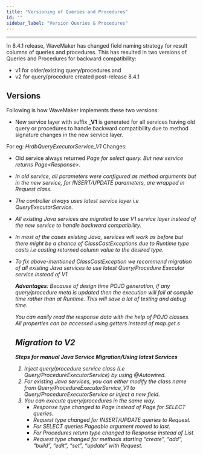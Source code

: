 ```yaml
---
title: "Versioning of Queries and Procedures"
id: ""
sidebar_label: "Version Queries & Procedures"
---
```

---

In 8.4.1 release, WaveMaker has changed field naming strategy for result columns of queries and procedures. This has resulted in two versions of Queries and Procedures for backward compatibility:

- v1 for older/existing query/procedures and
- v2 for query/procedure created post-release 8.4.1

## Versions

Following is how WaveMaker implements these two versions:

- New service layer with suffix **\_V1** is generated for all services having old query or procedures to handle backward compatibility due to method signature changes in the new service layer. 

For eg: _HrdbQueryExecutorService\_V1_ Changes:
- Old service always returned _Page<Object>_ for select query. But new service returns _Page<<queryName>Response>_.
- In old service, all parameters were configured as method arguments but in the new service, for INSERT/UPDATE parameters, are wrapped in Request class.

- The controller always uses latest service layer i.e _QueryExecutorService_.
- All existing Java services are migrated to use V1 service layer instead of the new service to handle backward compatibility.
- In most of the cases existing Java, services will work as before but there might be a chance of _ClassCastExceptions_ due to Runtime type casts i.e casting returned column value to the desired type.
- To fix above-mentioned _ClassCastException_ we recommend migration of all existing Java services to use latest Query/Procedure Executor service instead of V1.

**Advantages**: Because of design time POJO generation, if any query/procedure meta is updated then the execution will fail at compile time rather than at Runtime. This will save a lot of testing and debug time.

You can easily read the response data with the help of POJO classes. All properties can be accessed using getters instead of map.get.s

## Migration to V2

**Steps for manual Java Service Migration/Using latest Services**

1. Inject query/procedure service class (i.e Query/ProcedureExecutorService) by using @Autowired.
2. For existing Java services, you can either modify the class name from Query/ProcedureExecutorService\_V1 to Query/ProcedureExecutorService or inject a new field.
3. You can execute query/procedures in the same way.
    - Response type changed to Page instead of Page<Object> for SELECT queries.
    - Request type changed for INSERT/UPDATE queries to <queryName>Request.
    - For SELECT queries Pageable argument moved to last.
    - For Procedures return type changed to <procedureName>Response instead of List<procedureNameResponse>
    - Request type changed for methods starting “create”, “add”, “build”, “edit”, “set”, “update” with <procedureName>Request.

